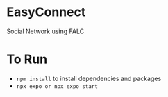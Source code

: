 # EasyConnect
Social Network using FALC

# To Run
*  ``` npm install ``` to install dependencies and packages
*  ``` npx expo or npx expo start ```
